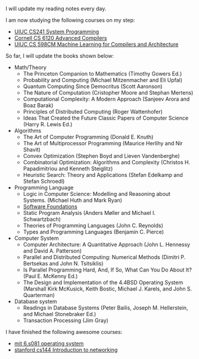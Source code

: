 I will update my reading notes every day. 

I am now studying the following courses on my step:

* [UIUC CS241 System Programming](http://cs241.cs.illinois.edu/coursebook/index.html)
* [Cornell CS 6120 Advanced Compilers](https://www.cs.cornell.edu/courses/cs6120/2020fa/)
* [UIUC CS 598CM Machine Learning for Compilers and Architecture](https://charithm.web.illinois.edu/cs598cm/fa2021/)



So far, I will update the books shown below:

* Math/Theory
    * The Princeton Companion to Mathematics (Timothy Gowers Ed.)
    * Probability and Computing (Michael Mitzenmacher and Eli Upfal)
    * Quantum Computing Since Democritus (Scott Aaronson)
    * The Nature of Computation (Cristopher Moore and Stephan Mertens)
    * Computational Complexity: A Modern Approach (Sanjeev Arora and Boaz Barak)
    * Principles of Distributed Computing (Roger Wattenhofer)
    * Ideas That Created the Future Classic Papers of Computer Science (Harry R. Lewis Ed.)
* Algorithms
    * The Art of Computer Programming (Donald E. Knuth)
    * The Art of Multiprocessor Programming (Maurice Herlihy and Nir Shavit)
    * Convex Optimization (Stephen Boyd and Lieven Vandenberghe)
    * Combinatorial Optimization: Algorithms and Complexity (Christos H. Papadimitriou and Kenneth Steiglitz)
    * Heuristic Search: Theory and Applications (Stefan Edelkamp and Stefan Schroedl)
* Programming Language
    * Logic in Computer Science: Modelling and Reasoning about Systems. (Michael Huth and Mark Ryan)
    * [Software Foundations](https://softwarefoundations.cis.upenn.edu/) 
    * Static Program Analysis (Anders Møller and Michael I. Schwartzbach)
    * Theories of Programming Languages (John C. Reynolds)
    * Types and Programming Languages (Benjamin C. Pierce)
* Computer System
    * Computer Architecture: A Quantitative Approach (John L. Hennessy and David A. Patterson)
    * Parallel and Distributed Computing: Numerical Methods (Dimitri P. Bertsekas and John N. Tsitsiklis)
    * Is Parallel Programming Hard, And, If So, What Can You Do About It? (Paul E. McKenny Ed.)
    * The Design and Implementation of the 4.4BSD Operating System (Marshall Kirk McKusick, Keith Bostic, Michael J. Karels, and John S. Quarterman)
* Database system
    * Readings in Database Systems (Peter Bailis, Joseph M. Hellerstein, and Michael Stonebraker Ed.)
    * Transaction Processing (Jim Gray)



I have finished the following awesome courses:

* [mit 6.s081 operating system]()
* [stanford cs144 Introduction to networking]()
